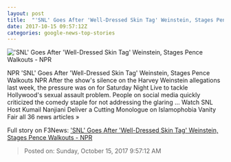 ```yaml
---
layout: post
title:  "'SNL' Goes After 'Well-Dressed Skin Tag' Weinstein, Stages Pence Walkouts - NPR"
date: 2017-10-15 09:57:12Z
categories: google-news-top-stories
---
```


!['SNL' Goes After 'Well-Dressed Skin Tag' Weinstein, Stages Pence Walkouts - NPR](https://media.npr.org/assets/img/2017/10/15/nup_180310_0037_wide-d40627c5b33b501b9615321edf7e2958fa7b2884.jpg?s=1400)

NPR 'SNL' Goes After 'Well-Dressed Skin Tag' Weinstein, Stages Pence Walkouts NPR After the show's silence on the Harvey Weinstein allegations last week, the pressure was on for Saturday Night Live to tackle Hollywood's sexual assault problem. People on social media quickly criticized the comedy staple for not addressing the glaring ... Watch SNL Host Kumail Nanjiani Deliver a Cutting Monologue on Islamophobia Vanity Fair all 36 news articles »


Full story on F3News: ['SNL' Goes After 'Well-Dressed Skin Tag' Weinstein, Stages Pence Walkouts - NPR](http://www.f3nws.com/n/SQxvXC)

> Posted on: Sunday, October 15, 2017 9:57:12 AM
